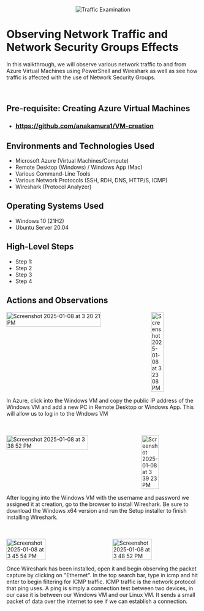 
<p align="center">
<img src="https://i.imgur.com/Ua7udoS.png" alt="Traffic Examination"/>
</p>

<h1>Observing Network Traffic and Network Security Groups Effects</h1>
  
<p>In this walkthrough, we will observe various network traffic to and from Azure Virtual Machines using PowerShell and Wireshark as well as see how traffic is affected with the use of Network Security Groups.</p>
  <br/>


<h2>Pre-requisite: Creating Azure Virtual Machines</h2>

- ### https://github.com/anakamura1/VM-creation

<h2>Environments and Technologies Used</h2>

- Microsoft Azure (Virtual Machines/Compute)
- Remote Desktop (Windows) / Windows App (Mac)
- Various Command-Line Tools
- Various Network Protocols (SSH, RDH, DNS, HTTP/S, ICMP)
- Wireshark (Protocol Analyzer)

<h2>Operating Systems Used </h2>

- Windows 10 (21H2)
- Ubuntu Server 20.04

<h2>High-Level Steps</h2>

- Step 1: 
- Step 2
- Step 3
- Step 4

<h2>Actions and Observations</h2>

<div style="display: flex; justify-content: space-between;">
<img alt="Screenshot 2025-01-08 at 3 20 21 PM" src="https://github.com/user-attachments/assets/c653d1d7-37ca-446a-9b11-4b6bbf912d1d" width="70%"/>
  <img alt="Screenshot 2025-01-08 at 3 23 08 PM" src="https://github.com/user-attachments/assets/f789a2c3-cc16-4a26-a3f1-1ab061ed8b3e" width="25%"/>
</div>
<p>
In Azure, click into the Windows VM and copy the public IP address of the Windows VM and add a new PC in Remote Desktop or Windows App. This will allow us to log in to the Wndows VM</p>
<br /><br>

<div style="display: flex; justify-content: space-between;">
<img width="65%" alt="Screenshot 2025-01-08 at 3 38 52 PM" src="https://github.com/user-attachments/assets/ef7ece98-6bd2-4f65-8a7d-f413cb0df0cb" />
<img width="30%" alt="Screenshot 2025-01-08 at 3 39 23 PM" src="https://github.com/user-attachments/assets/3f96cb86-ac44-4764-83df-455c3c79bede" />
</div>
<p>
  After logging into the Windows VM with the username and password we assigned it at creation, go to the browser to install Wireshark. Be sure to download the Windows x64 version and run the Setup installer to finish installing Wireshark.
</p>
<br /><br>

<div style="display: flex; justify-content: space-between;">
<img width="45%" alt="Screenshot 2025-01-08 at 3 45 54 PM" src="https://github.com/user-attachments/assets/e1541369-cf1d-4ff4-89ac-44c3b1662fe1" />
  <img width="45%" alt="Screenshot 2025-01-08 at 3 48 52 PM" src="https://github.com/user-attachments/assets/7c3159f6-6aee-4ef2-a878-0d305ae4e0a9" />

</div>
<p>
  Once Wireshark has been installed, open it and begin observing the packet capture by clicking on "Ethernet". In the top search bar, type in icmp and hit enter to begin filtering for ICMP traffic. ICMP traffic is the network protocol that ping uses. A ping is simply a connection test between two devices, in our case it is between our Windows VM and our Linux VM. It sends a small packet of data over the internet to see if we can establish a connection.
</p>
<br /> <br>

<p>
  
</p>
